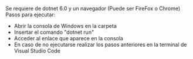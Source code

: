 Se requiere de dotnet 6.0 y un navegador (Puede ser FireFox o Chrome)
Pasos para ejecutar:
- Abrir la consola de Windows en la carpeta
- Insertar el comando "dotnet run"
- Acceder al enlace que aparece en la consola
- En caso de no ejecutarse realizar los pasos anteriores en la terminal de Visual Studio Code